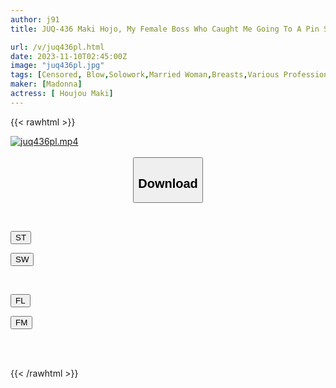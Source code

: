 ```yaml
---
author: j91
title: JUQ-436 Maki Hojo, My Female Boss Who Caught Me Going To A Pin Salon During My Break And Gave Me A Blowjob Repeatedly

url: /v/juq436pl.html
date: 2023-11-10T02:45:00Z
image: "juq436pl.jpg"
tags: [Censored, Blow,Solowork,Married Woman,Breasts,Various Professions,Mature Woman	]
maker: [Madonna]
actress: [ Houjou Maki]
---
```



{{< rawhtml >}}

<div class="video" data-videoid="pl79GXwpBVClAd">
    <a href="javascript:;">
        <img src="https://my.j91.asia/v/juq436pl.jpg" width="WIDTH" height="HEIGHT" alt="juq436pl.mp4" loading="lazy">
    </a>
</div>

<script type="text/javascript" src="https://j91.asia/asset/on-demand-st.js"></script>

<br>
  <link rel="stylesheet" href="https://j91.asia/asset/bs5.css">
  
  <center>
  <button class="btn btn-primary" type="button" data-bs-toggle="collapse" data-bs-target=".multi-collapse" aria-expanded="false" aria-controls="multiCollapseExample1 multiCollapseExample2"><h2>Download</h2></button></center>
</p>
<div class="row">
  <div class="col">
    <div class="collapse multi-collapse" id="multiCollapseExample1">
      <div class="card card-body">
	      	      <br>
<div class="buttons">  
<p><a href="https://streamtape.to/v/pl79GXwpBVClAd" target="_blank"><button class="btn-hover color-3"><i class="fa fa-download"></i> ST</button></a></p>
<p><a href="https://sfastwish.com/dzwzxivwsy8n" target="_blank"><button class="btn-hover color-2"><i class="fa fa-download"></i> SW</button></a></p></div>
    </div>
  </div>
</div>
  <div class="col">
    <div class="collapse multi-collapse" id="multiCollapseExample2">
      <div class="card card-body">
	      <br>
<div class="buttons">
<p><a href="https://fviplions.com/f/dnto55y36kqw" target="_blank"><button class="btn-hover color-9"><i class="fa fa-download"></i> FL</button></a></p>
<p><a href="https://filemoon.sx/d/jyd6tcqn705o" target="_blank"><button class="btn-hover color-8"><i class="fa fa-download"></i> FM</button></a></p></div>
<br><br>
      </div>
    </div>
  </div>
</div>

{{< /rawhtml >}}
